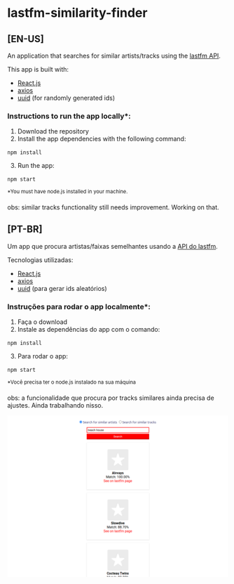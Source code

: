 # lastfm-similarity-finder

## [EN-US]
An application that searches for similar artists/tracks using the [lastfm API](https://www.last.fm/api/intro).

This app is built with:

- [React.js](https://reactjs.org/docs/getting-started.html)
- [axios](https://axios-http.com/docs/intro)
- [uuid](https://www.npmjs.com/package/uuid) (for randomly generated ids)

### Instructions to run the app locally*:

1. Download the repository
2. Install the app dependencies with the following command:
```
npm install
```
3. Run the app:
```
npm start
```
<sup>*You must have node.js installed in your machine.</sup>

obs: similar tracks functionality still needs improvement. Working on that.

## [PT-BR]

Um app que procura artistas/faixas semelhantes usando a [API do lastfm](https://www.last.fm/api/intro).

Tecnologias utilizadas:

- [React.js](https://reactjs.org/docs/getting-started.html)
- [axios](https://axios-http.com/docs/intro)
- [uuid](https://www.npmjs.com/package/uuid) (para gerar ids aleatórios)

### Instruções para rodar o app localmente*:

1. Faça o download
2. Instale as dependências do app com o comando:
```
npm install
```
3. Para rodar o app:
```
npm start
```
<sup>*Você precisa ter o node.js instalado na sua máquina</sup>

obs: a funcionalidade que procura por tracks similares ainda precisa de ajustes. Ainda trabalhando nisso.

![preview image](preview/print.png)
